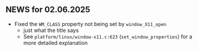 ## NEWS for 02.06.2025

* Fixed the `WM_CLASS` property not being set by `window_X11_open`
    * just what the title says
    * See `platform/linux/window-x11.c:623` (`set_window_properties`) for a more detailed explanation
